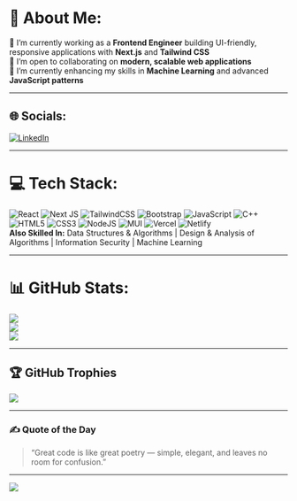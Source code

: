 # 💫 About Me:
🔭 I’m currently working as a **Frontend Engineer** building UI-friendly, responsive applications with **Next.js** and **Tailwind CSS**  
👯 I’m open to collaborating on **modern, scalable web applications**  
🌱 I’m currently enhancing my skills in **Machine Learning** and advanced **JavaScript patterns**

---

## 🌐 Socials:
[![LinkedIn](https://img.shields.io/badge/LinkedIn-%230077B5.svg?logo=linkedin&logoColor=white)](https://www.linkedin.com/in/muhammad-huzaifa-662074270/)

---

# 💻 Tech Stack:
![React](https://img.shields.io/badge/react-%2320232a.svg?style=for-the-badge&logo=react&logoColor=%2361DAFB) 
![Next JS](https://img.shields.io/badge/Next-black?style=for-the-badge&logo=next.js&logoColor=white) 
![TailwindCSS](https://img.shields.io/badge/tailwindcss-%2338B2AC.svg?style=for-the-badge&logo=tailwind-css&logoColor=white) 
![Bootstrap](https://img.shields.io/badge/bootstrap-%238511FA.svg?style=for-the-badge&logo=bootstrap&logoColor=white) 
![JavaScript](https://img.shields.io/badge/javascript-%23323330.svg?style=for-the-badge&logo=javascript&logoColor=%23F7DF1E) 
![C++](https://img.shields.io/badge/c++-%2300599C.svg?style=for-the-badge&logo=c%2B%2B&logoColor=white) 
![HTML5](https://img.shields.io/badge/html5-%23E34F26.svg?style=for-the-badge&logo=html5&logoColor=white) 
![CSS3](https://img.shields.io/badge/css3-%231572B6.svg?style=for-the-badge&logo=css3&logoColor=white) 
![NodeJS](https://img.shields.io/badge/node.js-6DA55F?style=for-the-badge&logo=node.js&logoColor=white) 
![MUI](https://img.shields.io/badge/MUI-%230081CB.svg?style=for-the-badge&logo=mui&logoColor=white) 
![Vercel](https://img.shields.io/badge/vercel-%23000000.svg?style=for-the-badge&logo=vercel&logoColor=white) 
![Netlify](https://img.shields.io/badge/netlify-%23000000.svg?style=for-the-badge&logo=netlify&logoColor=#00C7B7)  
**Also Skilled In:** Data Structures & Algorithms | Design & Analysis of Algorithms | Information Security | Machine Learning

---

# 📊 GitHub Stats:
![](https://github-readme-stats.vercel.app/api?username=Muhammad-Huzaifa&theme=dark&hide_border=false&include_all_commits=true&count_private=true)<br/>
![](https://github-readme-streak-stats.herokuapp.com/?user=Muhammad-Huzaifa&theme=dark&hide_border=false)<br/>
![](https://github-readme-stats.vercel.app/api/top-langs/?username=Muhammad-Huzaifa&theme=dark&hide_border=false&layout=compact)

---

## 🏆 GitHub Trophies
![](https://github-profile-trophy.vercel.app/?username=Muhammad-Huzaifa&theme=discord&no-frame=false&no-bg=false&margin-w=4)

---

### ✍️ Quote of the Day
> “Great code is like great poetry — simple, elegant, and leaves no room for confusion.”

---

[![](https://visitcount.itsvg.in/api?id=Muhammad-Huzaifa&icon=0&color=0)](https://visitcount.itsvg.in)
